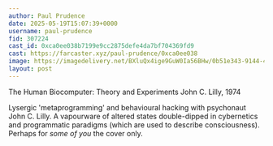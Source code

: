 ```yaml
---
author: Paul Prudence
date: 2025-05-19T15:07:39+0000
username: paul-prudence
fid: 307224
cast_id: 0xca0ee038b7199e9cc2875defe4da7bf704369fd9
cast: https://farcaster.xyz/paul-prudence/0xca0ee038
image: https://imagedelivery.net/BXluQx4ige9GuW0Ia56BHw/0b51e343-9144-4bea-8fb0-0a34e8097400/original
layout: post
---
```


The Human Biocomputer: Theory and Experiments
John C. Lilly, 1974

Lysergic 'metaprogramming' and behavioural hacking with psychonaut John C. Lilly. A vapourware of altered states double-dipped in cybernetics and programmatic paradigms (which are used to describe consciousness). Perhaps for _some of you_ the cover only.

<img src='https://imagedelivery.net/BXluQx4ige9GuW0Ia56BHw/0b51e343-9144-4bea-8fb0-0a34e8097400/original' alt='' referrerpolicy='no-referrer'/>
